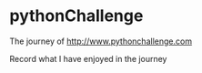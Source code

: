 # pythonChallenge
The journey of http://www.pythonchallenge.com

Record what I have enjoyed in the journey
